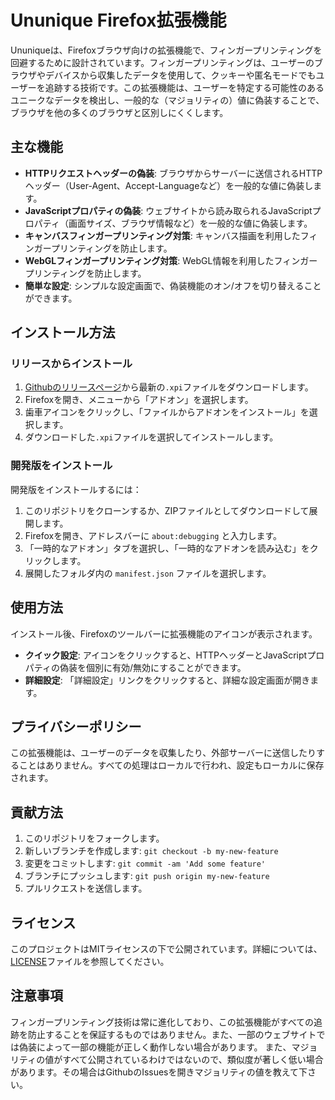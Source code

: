 # Ununique Firefox拡張機能

Ununiqueは、Firefoxブラウザ向けの拡張機能で、フィンガープリンティングを回避するために設計されています。フィンガープリンティングは、ユーザーのブラウザやデバイスから収集したデータを使用して、クッキーや匿名モードでもユーザーを追跡する技術です。この拡張機能は、ユーザーを特定する可能性のあるユニークなデータを検出し、一般的な（マジョリティの）値に偽装することで、ブラウザを他の多くのブラウザと区別しにくくします。

## 主な機能

- **HTTPリクエストヘッダーの偽装**: ブラウザからサーバーに送信されるHTTPヘッダー（User-Agent、Accept-Languageなど）を一般的な値に偽装します。
- **JavaScriptプロパティの偽装**: ウェブサイトから読み取られるJavaScriptプロパティ（画面サイズ、ブラウザ情報など）を一般的な値に偽装します。
- **キャンバスフィンガープリンティング対策**: キャンバス描画を利用したフィンガープリンティングを防止します。
- **WebGLフィンガープリンティング対策**: WebGL情報を利用したフィンガープリンティングを防止します。
- **簡単な設定**: シンプルな設定画面で、偽装機能のオン/オフを切り替えることができます。

## インストール方法

### リリースからインストール

1. [Githubのリリースページ](https://github.com/yourusername/ununique/releases)から最新の`.xpi`ファイルをダウンロードします。
2. Firefoxを開き、メニューから「アドオン」を選択します。
3. 歯車アイコンをクリックし、「ファイルからアドオンをインストール」を選択します。
4. ダウンロードした`.xpi`ファイルを選択してインストールします。

### 開発版をインストール

開発版をインストールするには：

1. このリポジトリをクローンするか、ZIPファイルとしてダウンロードして展開します。
2. Firefoxを開き、アドレスバーに `about:debugging` と入力します。
3. 「一時的なアドオン」タブを選択し、「一時的なアドオンを読み込む」をクリックします。
4. 展開したフォルダ内の `manifest.json` ファイルを選択します。

## 使用方法

インストール後、Firefoxのツールバーに拡張機能のアイコンが表示されます。

- **クイック設定**: アイコンをクリックすると、HTTPヘッダーとJavaScriptプロパティの偽装を個別に有効/無効にすることができます。
- **詳細設定**: 「詳細設定」リンクをクリックすると、詳細な設定画面が開きます。

## プライバシーポリシー

この拡張機能は、ユーザーのデータを収集したり、外部サーバーに送信したりすることはありません。すべての処理はローカルで行われ、設定もローカルに保存されます。

## 貢献方法

1. このリポジトリをフォークします。
2. 新しいブランチを作成します: `git checkout -b my-new-feature`
3. 変更をコミットします: `git commit -am 'Add some feature'`
4. ブランチにプッシュします: `git push origin my-new-feature`
5. プルリクエストを送信します。

## ライセンス

このプロジェクトはMITライセンスの下で公開されています。詳細については、[LICENSE](LICENSE)ファイルを参照してください。

## 注意事項

フィンガープリンティング技術は常に進化しており、この拡張機能がすべての追跡を防止することを保証するものではありません。また、一部のウェブサイトでは偽装によって一部の機能が正しく動作しない場合があります。 また、マジョリティの値がすべて公開されているわけではないので、類似度が著しく低い場合があります。その場合はGithubのIssuesを開きマジョリティの値を教えて下さい。